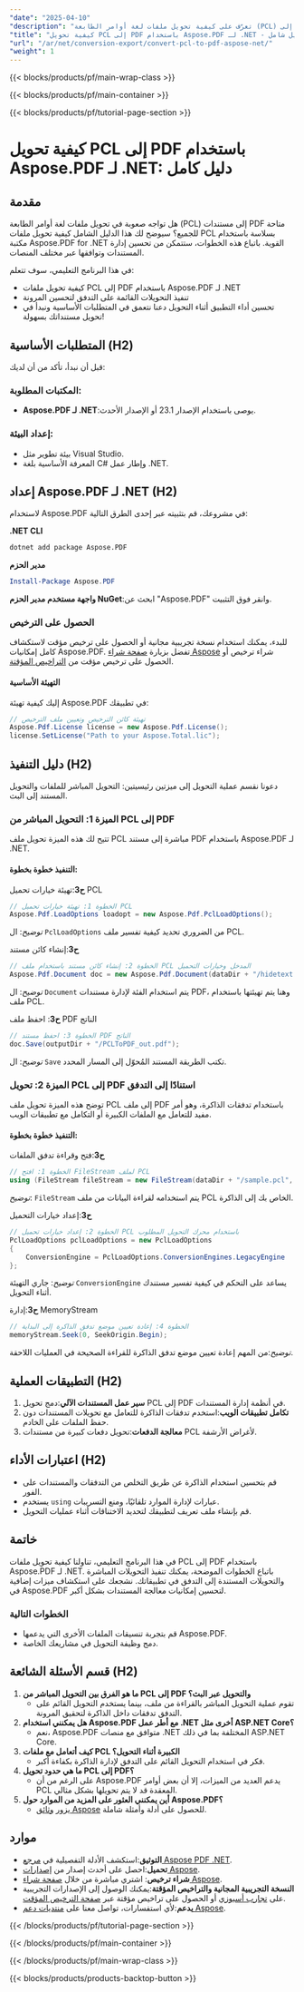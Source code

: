 ```yaml
---
"date": "2025-04-10"
"description": "تعرّف على كيفية تحويل ملفات لغة أوامر الطابعة (PCL) إلى PDF بسلاسة باستخدام Aspose.PDF لـ .NET. اتبع هذا الدليل خطوة بخطوة مع أمثلة برمجية وتطبيقات عملية."
"title": "كيفية تحويل PCL إلى PDF باستخدام Aspose.PDF لـ .NET - دليل شامل"
"url": "/ar/net/conversion-export/convert-pcl-to-pdf-aspose-net/"
"weight": 1
---
```


{{< blocks/products/pf/main-wrap-class >}}

{{< blocks/products/pf/main-container >}}

{{< blocks/products/pf/tutorial-page-section >}}


# كيفية تحويل PCL إلى PDF باستخدام Aspose.PDF لـ .NET: دليل كامل

## مقدمة
هل تواجه صعوبة في تحويل ملفات لغة أوامر الطابعة (PCL) إلى مستندات PDF متاحة للجميع؟ سيوضح لك هذا الدليل الشامل كيفية تحويل ملفات PCL بسلاسة باستخدام مكتبة Aspose.PDF for .NET القوية. باتباع هذه الخطوات، ستتمكن من تحسين إدارة المستندات وتوافقها عبر مختلف المنصات.

في هذا البرنامج التعليمي، سوف تتعلم:
- كيفية تحويل ملفات PCL إلى PDF باستخدام Aspose.PDF لـ .NET
- تنفيذ التحويلات القائمة على التدفق لتحسين المرونة
- تحسين أداء التطبيق أثناء التحويل
دعنا نتعمق في المتطلبات الأساسية ونبدأ في تحويل مستنداتك بسهولة!

## المتطلبات الأساسية (H2)
قبل أن نبدأ، تأكد من أن لديك:

### المكتبات المطلوبة:
- **Aspose.PDF لـ .NET**:يوصى باستخدام الإصدار 23.1 أو الإصدار الأحدث.

### إعداد البيئة:
- بيئة تطوير مثل Visual Studio.
- المعرفة الأساسية بلغة C# وإطار عمل .NET.

## إعداد Aspose.PDF لـ .NET (H2)
لاستخدام Aspose.PDF في مشروعك، قم بتثبيته عبر إحدى الطرق التالية:

**.NET CLI**
```bash
dotnet add package Aspose.PDF
```

**مدير الحزم**
```powershell
Install-Package Aspose.PDF
```

**واجهة مستخدم مدير الحزم NuGet**:ابحث عن "Aspose.PDF" وانقر فوق التثبيت.

### الحصول على الترخيص
للبدء، يمكنك استخدام نسخة تجريبية مجانية أو الحصول على ترخيص مؤقت لاستكشاف كامل إمكانيات Aspose.PDF. تفضل بزيارة [صفحة شراء Aspose](https://purchase.aspose.com/buy) شراء ترخيص أو الحصول على ترخيص مؤقت من [التراخيص المؤقتة](https://purchase.aspose.com/temporary-license/).

#### التهيئة الأساسية
إليك كيفية تهيئة Aspose.PDF في تطبيقك:
```csharp
// تهيئة كائن الترخيص وتعيين ملف الترخيص
Aspose.Pdf.License license = new Aspose.Pdf.License();
license.SetLicense("Path to your Aspose.Total.lic");
```

## دليل التنفيذ (H2)
دعونا نقسم عملية التحويل إلى ميزتين رئيسيتين: التحويل المباشر للملفات والتحويل المستند إلى البث.

### الميزة 1: التحويل المباشر من PCL إلى PDF
تتيح لك هذه الميزة تحويل ملف PCL مباشرة إلى مستند PDF باستخدام Aspose.PDF لـ .NET.

#### التنفيذ خطوة بخطوة:
**ح3**:تهيئة خيارات تحميل PCL
```csharp
// الخطوة 1: تهيئة خيارات تحميل PCL
Aspose.Pdf.LoadOptions loadopt = new Aspose.Pdf.PclLoadOptions();
```
*توضيح*: ال `PclLoadOptions` من الضروري تحديد كيفية تفسير ملف PCL.

**ح3**:إنشاء كائن مستند
```csharp
// الخطوة 2: إنشاء كائن مستند باستخدام ملف PCL المدخل وخيارات التحميل
Aspose.Pdf.Document doc = new Aspose.Pdf.Document(dataDir + "/hidetext.pcl", loadopt);
```
*توضيح*: ال `Document` يتم استخدام الفئة لإدارة مستندات PDF، وهنا يتم تهيئتها باستخدام ملف PCL.

**ح3**: احفظ ملف PDF الناتج
```csharp
// الخطوة 3: احفظ مستند PDF الناتج
doc.Save(outputDir + "/PCLToPDF_out.pdf");
```
*توضيح*: ال `Save` تكتب الطريقة المستند المُحوّل إلى المسار المحدد.

### الميزة 2: تحويل PCL إلى PDF استنادًا إلى التدفق
توضح هذه الميزة تحويل ملف PCL إلى ملف PDF باستخدام تدفقات الذاكرة، وهو أمر مفيد للتعامل مع الملفات الكبيرة أو التكامل مع تطبيقات الويب.

#### التنفيذ خطوة بخطوة:
**ح3**:فتح وقراءة تدفق الملفات
```csharp
// الخطوة 1: افتح FileStream لملف PCL
using (FileStream fileStream = new FileStream(dataDir + "/sample.pcl", FileMode.Open))
```
*توضيح*: `FileStream` يتم استخدامه لقراءة البيانات من ملف PCL الخاص بك إلى الذاكرة.

**ح3**:إعداد خيارات التحميل
```csharp
// الخطوة 2: إعداد خيارات تحميل PCL باستخدام محرك التحويل المطلوب
PclLoadOptions pclLoadOptions = new PclLoadOptions
{
    ConversionEngine = PclLoadOptions.ConversionEngines.LegacyEngine
};
```
*توضيح*: جاري التهيئة `ConversionEngine` يساعد على التحكم في كيفية تفسير مستندك أثناء التحويل.

**ح3**:إدارة MemoryStream
```csharp
// الخطوة 4: إعادة تعيين موضع تدفق الذاكرة إلى البداية
memoryStream.Seek(0, SeekOrigin.Begin);
```
*توضيح*:من المهم إعادة تعيين موضع تدفق الذاكرة للقراءة الصحيحة في العمليات اللاحقة.

## التطبيقات العملية (H2)
1. **سير عمل المستندات الآلي**:دمج تحويل PCL إلى PDF في أنظمة إدارة المستندات.
2. **تكامل تطبيقات الويب**:استخدم تدفقات الذاكرة للتعامل مع تحويلات المستندات دون حفظ الملفات على الخادم.
3. **معالجة الدفعات**:تحويل دفعات كبيرة من مستندات PCL لأغراض الأرشفة.

## اعتبارات الأداء (H2)
- قم بتحسين استخدام الذاكرة عن طريق التخلص من التدفقات والمستندات على الفور.
- يستخدم `using` عبارات لإدارة الموارد تلقائيًا، ومنع التسريبات.
- قم بإنشاء ملف تعريف لتطبيقك لتحديد الاختناقات أثناء عمليات التحويل.

## خاتمة
في هذا البرنامج التعليمي، تناولنا كيفية تحويل ملفات PCL إلى PDF باستخدام Aspose.PDF لـ .NET. باتباع الخطوات الموضحة، يمكنك تنفيذ التحويلات المباشرة والتحويلات المستندة إلى التدفق في تطبيقاتك. نشجعك على استكشاف ميزات إضافية في Aspose.PDF لتحسين إمكانيات معالجة المستندات بشكل أكبر.

### الخطوات التالية
- قم بتجربة تنسيقات الملفات الأخرى التي يدعمها Aspose.PDF.
- دمج وظيفة التحويل في مشاريعك الخاصة.

## قسم الأسئلة الشائعة (H2)
1. **ما هو الفرق بين التحويل المباشر من PCL إلى PDF والتحويل عبر البث؟**
   - تقوم عملية التحويل المباشر بالقراءة من ملف، بينما يستخدم التحويل القائم على التدفق تدفقات داخل الذاكرة لتحقيق المرونة.
2. **هل يمكنني استخدام Aspose.PDF مع أطر عمل .NET أخرى مثل ASP.NET Core؟**
   - نعم، Aspose.PDF متوافق مع منصات .NET المختلفة بما في ذلك ASP.NET Core.
3. **كيف أتعامل مع ملفات PCL الكبيرة أثناء التحويل؟**
   - فكر في استخدام التحويل القائم على التدفق لإدارة الذاكرة بكفاءة أكبر.
4. **ما هي حدود تحويل PCL إلى PDF؟**
   - على الرغم من أن Aspose.PDF يدعم العديد من الميزات، إلا أن بعض أوامر PCL المعقدة قد لا يتم تحويلها بشكل مثالي.
5. **أين يمكنني العثور على المزيد من الموارد حول Aspose.PDF؟**
   - يزور [وثائق Aspose](https://reference.aspose.com/pdf/net/) للحصول على أدلة وأمثلة شاملة.

## موارد
- **التوثيق**:استكشف الأدلة التفصيلية في [مرجع Aspose PDF .NET](https://reference.aspose.com/pdf/net/).
- **تحميل**:احصل على أحدث إصدار من [إصدارات Aspose](https://releases.aspose.com/pdf/net/).
- **شراء ترخيص**: اشتري مباشرة من خلال [صفحة شراء Aspose](https://purchase.aspose.com/buy).
- **النسخة التجريبية المجانية والتراخيص المؤقتة**:يمكنك الوصول إلى الإصدارات التجريبية على [تجارب أسبوزي](https://releases.aspose.com/pdf/net/) أو الحصول على تراخيص مؤقتة عبر [صفحة الترخيص المؤقت](https://purchase.aspose.com/temporary-license/).
- **يدعم**:لأي استفسارات، تواصل معنا على [منتديات دعم Aspose](https://forum.aspose.com/c/pdf/10).

{{< /blocks/products/pf/tutorial-page-section >}}

{{< /blocks/products/pf/main-container >}}

{{< /blocks/products/pf/main-wrap-class >}}

{{< blocks/products/products-backtop-button >}}
